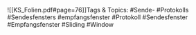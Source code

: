 
![[KS_Folien.pdf#page=76]]Tags & Topics:
   #Sende-
   #Protokolls
   #Sendesfensters
   #empfangsfenster
   #Protokoll
   #Sendesfenster
   #Empfangsfenster
   #Sliding
   #Window